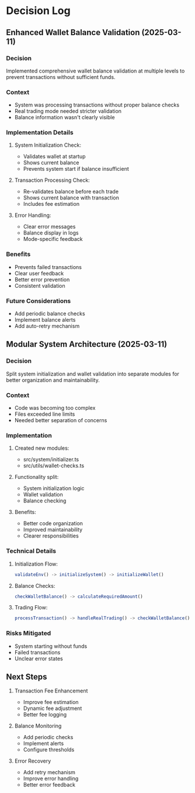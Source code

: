 # Decision Log

## Enhanced Wallet Balance Validation (2025-03-11)

### Decision
Implemented comprehensive wallet balance validation at multiple levels to prevent transactions without sufficient funds.

### Context
- System was processing transactions without proper balance checks
- Real trading mode needed stricter validation
- Balance information wasn't clearly visible

### Implementation Details
1. System Initialization Check:
   - Validates wallet at startup
   - Shows current balance
   - Prevents system start if balance insufficient

2. Transaction Processing Check:
   - Re-validates balance before each trade
   - Shows current balance with transaction
   - Includes fee estimation

3. Error Handling:
   - Clear error messages
   - Balance display in logs
   - Mode-specific feedback

### Benefits
- Prevents failed transactions
- Clear user feedback
- Better error prevention
- Consistent validation

### Future Considerations
- Add periodic balance checks
- Implement balance alerts
- Add auto-retry mechanism

## Modular System Architecture (2025-03-11)

### Decision
Split system initialization and wallet validation into separate modules for better organization and maintainability.

### Context
- Code was becoming too complex
- Files exceeded line limits
- Needed better separation of concerns

### Implementation
1. Created new modules:
   - src/system/initializer.ts
   - src/utils/wallet-checks.ts

2. Functionality split:
   - System initialization logic
   - Wallet validation
   - Balance checking

3. Benefits:
   - Better code organization
   - Improved maintainability
   - Clearer responsibilities

### Technical Details
1. Initialization Flow:
   ```typescript
   validateEnv() -> initializeSystem() -> initializeWallet()
   ```

2. Balance Checks:
   ```typescript
   checkWalletBalance() -> calculateRequiredAmount()
   ```

3. Trading Flow:
   ```typescript
   processTransaction() -> handleRealTrading() -> checkWalletBalance()
   ```

### Risks Mitigated
- System starting without funds
- Failed transactions
- Unclear error states

## Next Steps
1. Transaction Fee Enhancement
   - Improve fee estimation
   - Dynamic fee adjustment
   - Better fee logging

2. Balance Monitoring
   - Add periodic checks
   - Implement alerts
   - Configure thresholds

3. Error Recovery
   - Add retry mechanism
   - Improve error handling
   - Better error feedback